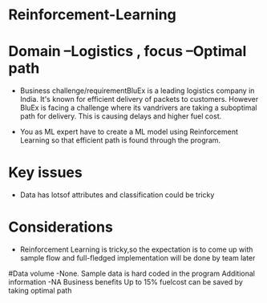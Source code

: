# Reinforcement-Learning
# Domain –Logistics , focus –Optimal path


- Business challenge/requirementBluEx is a leading logistics company in India.  It's known for efficient delivery of packets to customers.  However BluEx is facing a challenge where its vandrivers are taking a suboptimal path for delivery.  This is causing delays and higher fuel cost.

- You as ML expert have to create a ML model using Reinforcement Learning so that efficient path is found through the program.

# Key issues
 - Data has lotsof attributes and classification could be tricky 
 
 # Considerations 
 - Reinforcement Learning is tricky,so the expectation is to come up with sample flow and full-fledged implementation will be done by team later
 
 #Data volume
 -None. Sample data is hard coded in the program
 Additional information
 -NA
 Business benefits
 Up to 15% fuelcost can be saved by taking optimal path
